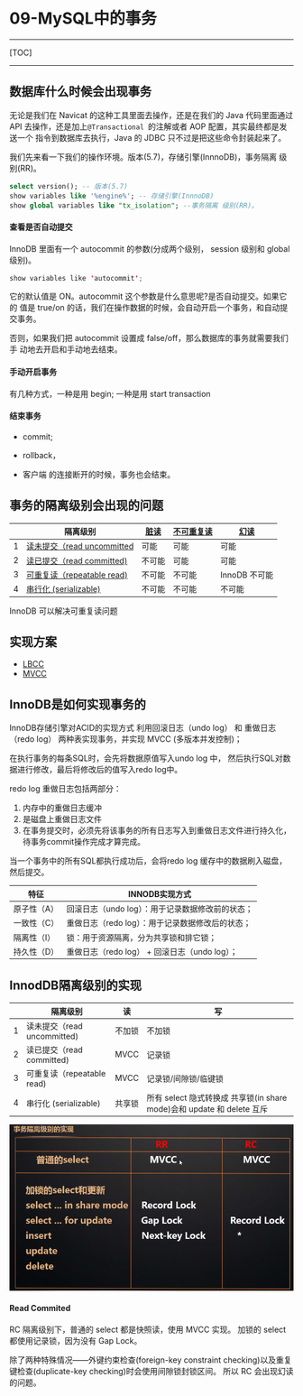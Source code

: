 # 09-MySQL中的事务

---

[TOC]

----

## 数据库什么时候会出现事务

无论是我们在 Navicat 的这种工具里面去操作，还是在我们的 Java 代码里面通过 API 去操作，还是加上`@Transactional `的注解或者 AOP 配置，其实最终都是发送一个 指令到数据库去执行，Java 的 JDBC 只不过是把这些命令封装起来了。

我们先来看一下我们的操作环境。版本(5.7)，存储引擎(InnnoDB)，事务隔离 级别(RR)。

```sql
select version(); -- 版本(5.7)
show variables like '%engine%'; -- 存储引擎(InnnoDB)
show global variables like "tx_isolation"; --事务隔离 级别(RR)。
```

#### 查看是否自动提交

InnoDB 里面有一个 autocommit 的参数(分成两个级别， session 级别和 global级别)。

```java
show variables like 'autocommit';
```

它的默认值是 ON。autocommit 这个参数是什么意思呢?是否自动提交。如果它的 值是 true/on 的话，我们在操作数据的时候，会自动开启一个事务，和自动提交事务。

否则，如果我们把 autocommit 设置成 false/off，那么数据库的事务就需要我们手 动地去开启和手动地去结束。

#### 手动开启事务

有几种方式，一种是用 begin; 一种是用 start transaction

#### 结束事务

- commit;

- rollback，

- 客户端 的连接断开的时候，事务也会结束。

## 事务的隔离级别会出现的问题

|      | 隔离级别                                                     | [脏读](../../../08-transaction/01-database-transaction/06-脏读.md) | [不可重复读](../../../08-transaction/01-database-transaction/07-不可重复读.md) | [幻读](../../../08-transaction/01-database-transaction/08-幻读.md) |
| ---- | ------------------------------------------------------------ | ------------------------------------------------------------ | ------------------------------------------------------------ | ------------------------------------------------------------ |
| 1    | [读未提交（read uncommitted](../../../08-transaction/01-database-transaction/01-read-uncommitted.md) | 可能                                                         | 可能                                                         | 可能                                                         |
| 2    | [读已提交（read committed)](../../../08-transaction/01-database-transaction/02-read-committed.md) | 不可能                                                       | 可能                                                         | 可能                                                         |
| 3    | [可重复读（repeatable read)](../../../08-transaction/01-database-transaction/03-repeatable-read.md) | 不可能                                                       | 不可能                                                       | InnoDB 不可能                                                |
| 4    | [串行化 (serializable)](../../../08-transaction/01-database-transaction/04-serializable.md) | 不可能                                                       | 不可能                                                       | 不可能                                                       |

InnoDB 可以解决可重复读问题

## 实现方案

-   [LBCC](011-LBCC-基于锁的并发控制.md) 
-  [MVCC](010-MVCC-多版本并发控制.md) 

## InnoDB是如何实现事务的

InnoDB存储引擎对ACID的实现方式
利用回滚日志（undo log） 和 重做日志（redo log） 两种表实现事务，并实现 MVCC (多版本并发控制)；

在执行事务的每条SQL时，会先将数据原值写入undo log 中， 然后执行SQL对数据进行修改，最后将修改后的值写入redo log中。

redo log 重做日志包括两部分：

1. 内存中的重做日志缓冲 
2. 是磁盘上重做日志文件
3. 在事务提交时，必须先将该事务的所有日志写入到重做日志文件进行持久化，待事务commit操作完成才算完成。

当一个事务中的所有SQL都执行成功后，会将redo log 缓存中的数据刷入磁盘，然后提交。

| 特征        | INNODB实现方式                                   |
| ----------- | ------------------------------------------------ |
| 原子性（A） | 回滚日志（undo log）：用于记录数据修改前的状态； |
| 一致性（C） | 重做日志（redo log）：用于记录数据修改后的状态； |
| 隔离性（I） | 锁：用于资源隔离，分为共享锁和排它锁；           |
| 持久性（D） | 重做日志（redo log） + 回滚日志（undo log）；    |

## InnodDB隔离级别的实现

|      | 隔离级别                    | 读     | 写                                                           |
| ---- | --------------------------- | ------ | ------------------------------------------------------------ |
| 1    | 读未提交（read uncommitted) | 不加锁 | 不加锁                                                       |
| 2    | 读已提交（read committed)   | MVCC   | 记录锁                                                       |
| 3    | 可重复读（repeatable read)  | MVCC   | 记录锁/间隙锁/临键锁                                         |
| 4    | 串行化 (serializable)       | 共享锁 | 所有 select 隐式转换成 共享锁(in share mode)会和 update 和 delete 互斥 |

![](../../../assets/image-20200826204259542.png)

#### Read Commited

RC 隔离级别下，普通的 select 都是快照读，使用 MVCC 实现。 加锁的 select 都使用记录锁，因为没有 Gap Lock。

除了两种特殊情况——外键约束检查(foreign-key constraint checking)以及重复 键检查(duplicate-key checking)时会使用间隙锁封锁区间。
所以 RC 会出现幻读的问题。